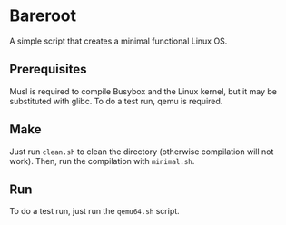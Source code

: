 # Bareroot
A simple script that creates a minimal functional Linux OS.

## Prerequisites
Musl is required to compile Busybox and the Linux kernel, but it may be substituted with glibc.
To do a test run, qemu is required.

## Make
Just run `clean.sh` to clean the directory (otherwise compilation will not work).
Then, run the compilation with `minimal.sh`.

## Run
To do a test run, just run the `qemu64.sh` script.
